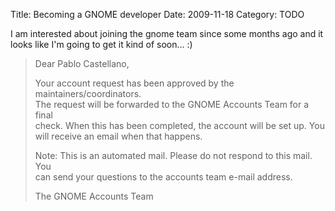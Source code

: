 Title: Becoming a GNOME developer
Date: 2009-11-18
Category: TODO

I am interested about joining the gnome team since some months ago and it looks like I'm going to get it kind of soon... :)

> Dear Pablo Castellano,  
>
> Your account request has been approved by the maintainers/coordinators.  
> The request will be forwarded to the GNOME Accounts Team for a final  
> check. When this has been completed, the account will be set up. You  
> will receive an email when that happens.
>
> Note: This is an automated mail. Please do not respond to this mail. You  
> can send your questions to the accounts team e-mail address.
>
> The GNOME Accounts Team
